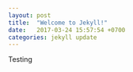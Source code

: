 ```yaml
---
layout: post
title:  "Welcome to Jekyll!"
date:   2017-03-24 15:57:54 +0700
categories: jekyll update
---
```


Testing